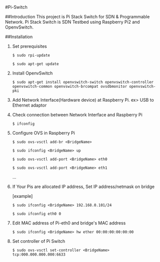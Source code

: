 #Pi-Switch


##Introduction
This project is Pi Stack Switch for SDN & Programmable Network.
Pi Stack Switch is SDN Testbed using Raspberry Pi2 and OpenvSwitch.


##Installation
1. Set prerequisites

    `$ sudo rpi-update`
    
    `$ sudo apt-get update`
    
    


2. Install OpenvSwitch
    
    `$ sudo apt-get install openvswitch-switch openvswitch-controller openvswitch-common openvswitch-brcompat ovsdbmonitor openvswitch-pki`




3. Add Network Interface(Hardware device) at Raspberry Pi. ex> USB to Ethernet adaptor





4. Check connection between Network Interface and Raspberry Pi
    
    `$ ifconfig`




5. Configure OVS in Raspberry Pi
  
    `$ sudo ovs-vsctl add-br <BridgeName>`

    `$ sudo ifconfig <BridgeName> up`
    
    `$ sudo ovs-vsctl add-port <BridgeName> eth0`
    
    `$ sudo ovs-vsctl add-port <BridgeName> eth1`
    
    ...
    
    


6. If Your Pis are allocated IP address, Set IP address/netmask on bridge

    [example]

    `$ sudo ifconfig <BridgeName> 192.168.0.101/24`
    
    `$ sudo ifconfig eth0 0`
    
    


7. Edit MAC address of Pi-eth0 and bridge's MAC address
    
    `$ sudo ifconfig <BridgeName> hw ether 00:00:00:00:00:00`




8. Set controller of Pi Switch
  
    `$ sudo ovs-vsctl set-controller <BridgeName> tcp:000.000.000.000:6633`




